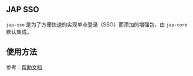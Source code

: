 ## JAP SSO

`jap-sso` 是为了方便快速的实现单点登录（SSO）而添加的增强包，由 `jap-core` 默认集成。

## 使用方法

参考：[帮助文档](https://justauth.plus/quickstart/jap-sso.html)